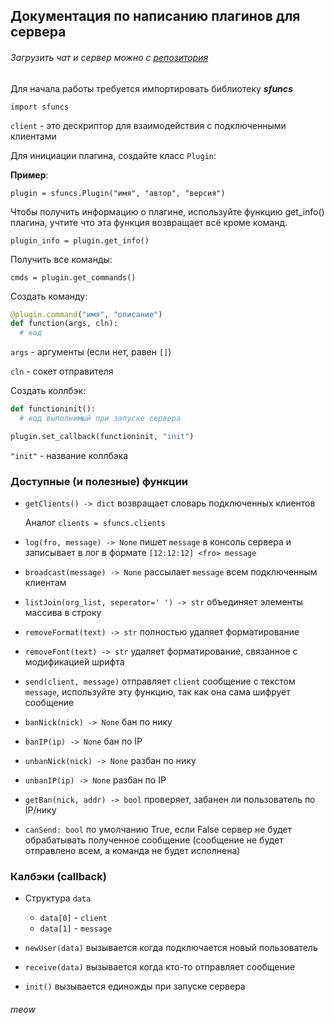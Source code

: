 ## Документация по написанию плагинов для сервера

###### Загрузить чат и сервер можно с [репозитория](https://github.com/Danilus-s/DanilusChat)

Для начала работы требуется импортировать библиотеку **_sfuncs_**

`import sfuncs`

`client` - это дескриптор для взаимодействия с подключенными клиентами

Для инициации плагина, создайте класс `Plugin`:

__Пример__:

`plugin = sfuncs.Plugin("имя", "автор", "версия")`

Чтобы получить информацию о плагине, используйте функцию get_info() плагина, учтите что эта функция возвращает всё кроме команд.

`plugin_info = plugin.get_info()`

Получить все команды:

`cmds = plugin.get_commands()`

Создать команду:

```py
@plugin.command("имя", "описание")
def function(args, cln):
  # код
```

`args` - аргументы (если нет, равен `[]`)

`cln` - сокет отправителя

Создать коллбэк:

```py
def functioninit():
  # код выполнимый при запуске сервера

plugin.set_callback(functioninit, "init")
```

`"init"` - название коллбэка

### Доступные (и полезные) функции

- `getClients() -> dict` возвращает словарь подключенных клиентов

  Аналог `clients = sfuncs.clients `

- `log(fro, message) -> None` пишет `message` в консоль сервера и записывает в лог в формате `[12:12:12] <fro> message`

- `broadcast(message) -> None` рассылает `message` всем подключенным клиентам

- `listJoin(org_list, seperator=' ') -> str` объединяет элементы массива в строку

- `removeFormat(text) -> str` полностью удаляет форматирование

- `removeFont(text) -> str` удаляет форматирование, связанное с модификацией шрифта

- `send(client, message)` отправляет `client` сообщение с текстом `message`, используйте эту функцию, так как она сама шифрует сообщение
  
- `banNick(nick) -> None` бан по нику

- `banIP(ip) -> None` бан по IP

- `unbanNick(nick) -> None` разбан по нику

- `unbanIP(ip) -> None` разбан по IP

- `getBan(nick, addr) -> bool` проверяет, забанен ли пользователь по IP/нику

- `canSend: bool` по умолчанию True, если False сервер не будет обрабатывать полученное сообщение (сообщение не будет отправлено всем, а команда не будет исполнена)

### Калбэки (callback)

- Структура `data`
  - `data[0]` - `client`
  - `data[1]` - `message`

- `newUser(data)` вызывается когда подключается новый пользователь
- `receive(data)` вызывается когда кто-то отправляет сообщение
- `init()` вызывается единожды при запуске сервера



###### meow
